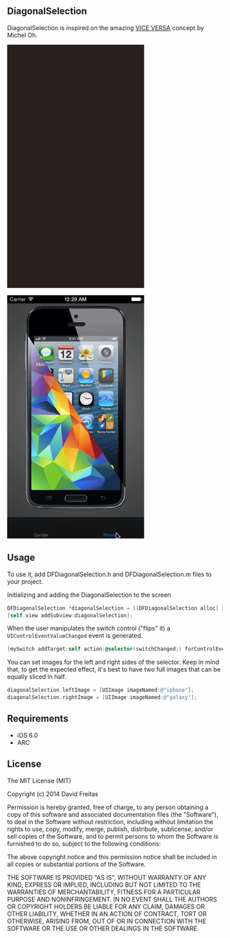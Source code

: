 ## DiagonalSelection

[VICE VERSA]: https://www.behance.net/gallery/VICE-VERSA-diagonal-UI-optimized-for-single-hand-IX/12419409
DiagonalSelection is inspired on the amazing [VICE VERSA] concept by Michel Oh.

![](ExampleImages/gender.gif)

![](ExampleImages/phone.gif)

## Usage

To use it, add DFDiagonalSelection.h and DFDiagonalSelection.m files to your project.

Initializing and adding the DiagonalSelection to the screen

```objective-c
DFDiagonalSelection *diagonalSelection = [[DFDiagonalSelection alloc] initWithFrame:frame LeftImage:leftImage RightImage:rightImage];
[self.view addSubview:diagonalSelection];
```

When the user manipulates the switch control ("flips" it) a `UIControlEventValueChanged` event is generated.

```objective-c
[mySwitch addTarget:self action:@selector(switchChanged:) forControlEvents:UIControlEventValueChanged];
```

You can set images for the left and right sides of the selector.
Keep in mind that, to get the expected effect, it's best to have two full images that can be equally sliced in half.

```objective-c
diagonalSelection.leftImage = [UIImage imageNamed:@"iphone"];
diagonalSelection.rightImage = [UIImage imageNamed:@"galaxy"];
```

## Requirements

* iOS 6.0
* ARC

## License

The MIT License (MIT)

Copyright (c) 2014 David Freitas

Permission is hereby granted, free of charge, to any person obtaining a copy
of this software and associated documentation files (the "Software"), to deal
in the Software without restriction, including without limitation the rights
to use, copy, modify, merge, publish, distribute, sublicense, and/or sell
copies of the Software, and to permit persons to whom the Software is
furnished to do so, subject to the following conditions:

The above copyright notice and this permission notice shall be included in
all copies or substantial portions of the Software.

THE SOFTWARE IS PROVIDED "AS IS", WITHOUT WARRANTY OF ANY KIND, EXPRESS OR
IMPLIED, INCLUDING BUT NOT LIMITED TO THE WARRANTIES OF MERCHANTABILITY,
FITNESS FOR A PARTICULAR PURPOSE AND NONINFRINGEMENT. IN NO EVENT SHALL THE
AUTHORS OR COPYRIGHT HOLDERS BE LIABLE FOR ANY CLAIM, DAMAGES OR OTHER
LIABILITY, WHETHER IN AN ACTION OF CONTRACT, TORT OR OTHERWISE, ARISING FROM,
OUT OF OR IN CONNECTION WITH THE SOFTWARE OR THE USE OR OTHER DEALINGS IN
THE SOFTWARE.